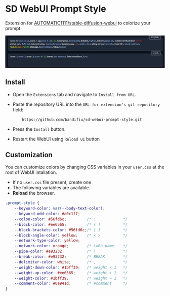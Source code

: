 # SD WebUI Prompt Style

Extension for [AUTOMATIC1111/stable-diffusion-webui](https://github.com/AUTOMATIC1111/stable-diffusion-webui.git) to colorize your prompt. 


![Prompt example](./.github/prompts.jpg)

## Install

* Open the `Extensions` tab and navigate to `Install from URL`.
* Paste the repository URL into the `URL for extension's git repository` field:  
    ```
        https://github.com/bandifiu/sd-webui-prompt-style.git
    ```    

* Press the `Install` button.    
* Restart the WebUI using `Reload UI` button

## Customization

You can customize colors by changing CSS variables in your `user.css` at the root of WebUI intallation.

* If no `user.css` file present, create one
* The following variables are available.
* **Reload** the browser.

```CSS
.prompt-style {
    --keyword-color: var(--body-text-color);
    --keyword-odd-color: #a0c1f7;
    --colon-color: #56fd6c;         /* :            */
    --block-color: #ee6565;         /* ( )          */
    --block-brackets-color: #56fd6c;/* [ ]          */
    --block-angle-color: yellow;    /* < >          */
    --network-type-color: yellow;  
    --network-color: orange;        /* LoRa name    */
    --pipe-color: #e93232;          /* |            */
    --break-color: #e93232;         /* BREAK        */
    --delimiter-color: white;       /* ,            */
    --weight-down-color: #1bff39;   /* weight < 1   */
    --weight-up-color: #ee6565;     /* weight > 1   */
    --weight-color: #1bff39;        /* weight = 1   */
    --comment-color: #0a941d;       /* #comment     */
}
```

